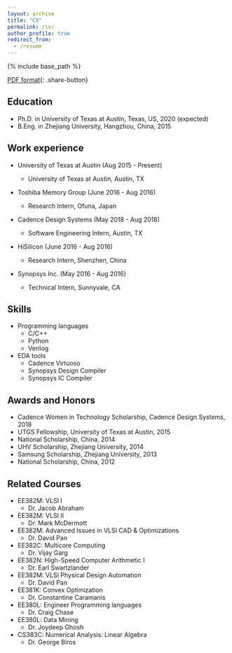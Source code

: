 ```yaml
---
layout: archive
title: "CV"
permalink: /cv/
author_profile: true
redirect_from:
  - /resume
---
```


{% include base_path %}

[PDF format](/files/resume.pdf){: .share-button}

Education
------
* Ph.D. in University of Texas at Austin, Texas, US, 2020 (expected)
* B.Eng. in Zhejiang University, Hangzhou, China, 2015


Work experience
------
* University of Texas at Austin (Aug 2015 - Present) 
  * University of Texas at Austin, Austin, TX

* Toshiba Memory Group (June 2016 - Aug 2016) 
  * Research Intern, Ofuna, Japan

* Cadence Design Systems (May 2018 - Aug 2018) 
  * Software Engineering Intern, Austin, TX

* HiSilicon (June 2016 - Aug 2016) 
  * Research Intern, Shenzhen, China

* Synopsys Inc. (May 2016 - Aug 2016) 
  * Technical Intern, Sunnyvale, CA


Skills
------
* Programming languages
  * C/C++ 
  * Python 
  * Verilog 
* EDA tools
  * Cadence Virtuoso 
  * Synopsys Design Compiler
  * Synopsys IC Compiler
  

Awards and Honors
------
* Cadence Women in Technology Scholarship, Cadence Design Systems, 2018
* UTGS Fellowship, University of Texas at Austin, 2015
* National Scholarship, China, 2014
* UHV Scholarship, Zhejiang University, 2014
* Samsung Scholarship, Zhejiang University, 2013
* National Scholarship, China, 2012


Related Courses 
------
* EE382M: VLSI I
  * Dr. Jacob Abraham 
* EE382M: VLSI II 
  * Dr. Mark McDermott
* EE382M: Advanced Issues in VLSI CAD \& Optimizations
  * Dr. David Pan 
* EE382C: Multicore Computing                   
  * Dr. Vijay Garg
* EE382N: High-Speed Computer Arithmetic I
  * Dr. Earl Swartzlander
* EE382M: VLSI Physical Design Automation
  * Dr. David Pan
* EE381K: Convex Optimization
  * Dr. Constantine Caramanis
* EE380L: Engineer Programming languages
  * Dr. Craig Chase
* EE380L: Data Mining                           
  * Dr. Joydeep Ghosh
* CS383C: Numerical Analysis: Linear Algebra
  * Dr. George Biros
